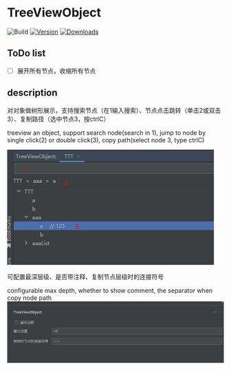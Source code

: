 # TreeViewObject

![Build](https://github.com/seablue1/TreeViewObject/workflows/Build/badge.svg)
[![Version](https://img.shields.io/jetbrains/plugin/v/MARKETPLACE_ID.svg)](https://plugins.jetbrains.com/plugin/MARKETPLACE_ID)
[![Downloads](https://img.shields.io/jetbrains/plugin/d/MARKETPLACE_ID.svg)](https://plugins.jetbrains.com/plugin/MARKETPLACE_ID)

## ToDo list
- [ ] 展开所有节点，收缩所有节点


## description
<!-- Plugin description -->
对对象做树形展示，支持搜索节点（在1输入搜索）、节点点击跳转（单击2或双击3）、复制路径（选中节点3，按ctrlC）

treeview an object, support search node(search in 1), jump to node by single click(2) or double click(3), copy path(select node 3, type ctrlC)

![img.png](readme.pic/img.png)

可配置最深层级、是否带注释、复制节点层级时的连接符号

configurable max depth, whether to show comment, the separator when copy node path
![img_1.png](readme.pic/img_1.png)
<!-- Plugin description end -->

